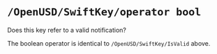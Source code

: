 # ``/OpenUSD/SwiftKey/operator bool``

Does this key refer to a valid notification?

The boolean operator is identical to ``/OpenUSD/SwiftKey/IsValid`` above.
